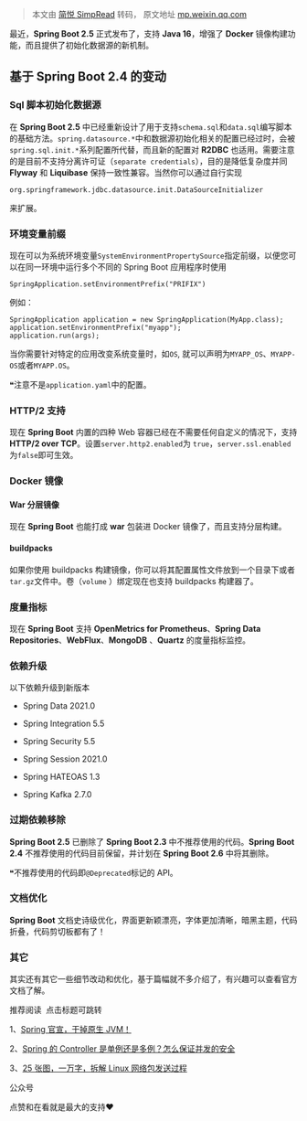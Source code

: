 > 本文由 [简悦 SimpRead](http://ksria.com/simpread/) 转码， 原文地址 [mp.weixin.qq.com](https://mp.weixin.qq.com/s?__biz=MjM5OTA1MDUyMA==&mid=2655463072&idx=2&sn=5cd23d946868b91362c378fa24401ceb&chksm=bd72ead78a0563c1a8fcfb8228f5d2a1b7fe47beea36a70bbdce5285d3b409efecdbeceabb3a&mpshare=1&scene=1&srcid=0605vacggqjYZjkJSLXjqpa0&sharer_sharetime=1622826664861&sharer_shareid=7fece245937ac96f04f0fb8e1311fff1#rd)

最近，**Spring Boot 2.5** 正式发布了，支持 **Java 16**，增强了 **Docker** 镜像构建功能，而且提供了初始化数据源的新机制。

**基于 Spring Boot 2.4 的变动**
--------------------------

### Sql 脚本初始化数据源

在 **Spring Boot 2.5** 中已经重新设计了用于支持`schema.sql`和`data.sql`编写脚本的基础方法。`spring.datasource.*`中和数据源初始化相关的配置已经过时，会被`spring.sql.init.*`系列配置所代替，而且新的配置对 **R2DBC** 也适用。需要注意的是目前不支持分离许可证（`separate credentials`），目的是降低复杂度并同 **Flyway** 和 **Liquibase** 保持一致性兼容。当然你可以通过自行实现

```
org.springframework.jdbc.datasource.init.DataSourceInitializer
```

来扩展。

### 环境变量前缀

现在可以为系统环境变量`SystemEnvironmentPropertySource`指定前缀，以便您可以在同一环境中运行多个不同的 Spring Boot 应用程序时使用

```
SpringApplication.setEnvironmentPrefix("PRIFIX")
```

例如：

```
SpringApplication application = new SpringApplication(MyApp.class);
application.setEnvironmentPrefix("myapp");
application.run(args);
```

当你需要针对特定的应用改变系统变量时，如`OS`, 就可以声明为`MYAPP_OS`、`MYAPP-OS`或者`MYAPP.OS`。

❝注意不是`application.yaml`中的配置。

### HTTP/2 支持

现在 **Spring Boot** 内置的四种 Web 容器已经在不需要任何自定义的情况下，支持 **HTTP/2 over TCP**。设置`server.http2.enabled`为 `true`，`server.ssl.enabled`为`false`即可生效。

### Docker 镜像

#### War 分层镜像

现在 **Spring Boot** 也能打成 **war** 包装进 Docker 镜像了，而且支持分层构建。

#### buildpacks

如果你使用 buildpacks 构建镜像，你可以将其配置属性文件放到一个目录下或者`tar.gz`文件中。卷（`volume` ）绑定现在也支持 buildpacks 构建器了。

### 度量指标

现在 **Spring Boot** 支持 **OpenMetrics for Prometheus**、**Spring Data Repositories**、**WebFlux**、**MongoDB** 、**Quartz** 的度量指标监控。

### 依赖升级

以下依赖升级到新版本

*   Spring Data 2021.0
    
*   Spring Integration 5.5
    
*   Spring Security 5.5
    
*   Spring Session 2021.0
    
*   Spring HATEOAS 1.3
    
*   Spring Kafka 2.7.0
    

### 过期依赖移除

**Spring Boot 2.5** 已删除了 **Spring Boot 2.3** 中不推荐使用的代码。**Spring Boot 2.4** 不推荐使用的代码目前保留，并计划在 **Spring Boot 2.6** 中将其删除。

❝不推荐使用的代码即`@Deprecated`标记的 API。

### 文档优化

**Spring Boot** 文档史诗级优化，界面更新颖漂亮，字体更加清晰，暗黑主题，代码折叠，代码剪切板都有了！

### 其它

其实还有其它一些细节改动和优化，基于篇幅就不多介绍了，有兴趣可以查看官方文档了解。

推荐阅读  点击标题可跳转

1、[Spring 官宣，干掉原生 JVM！](http://mp.weixin.qq.com/s?__biz=MjM5OTA1MDUyMA==&mid=2655462637&idx=2&sn=a4af77fc20b471763c8a89334b3a4ab6&chksm=bd72e89a8a05618c60560d0f12ef60dd24c17a5aa66b5b8775d700981a2a09d8316592c0ad57&scene=21#wechat_redirect)

2、[Spring 的 Controller 是单例还是多例？怎么保证并发的安全](http://mp.weixin.qq.com/s?__biz=MjM5OTA1MDUyMA==&mid=2655457631&idx=4&sn=3670052bca1132b1dc41f8157ce506b3&chksm=bd72dd288a05543e549968175bcbd992ce707450966139da21e489d38c497e3b1050943c6414&scene=21#wechat_redirect)

3、[25 张图，一万字，拆解 Linux 网络包发送过程](http://mp.weixin.qq.com/s?__biz=MjM5OTA1MDUyMA==&mid=2655463003&idx=2&sn=400efe1717a9d1585a6e09a8f62130c1&chksm=bd72ea2c8a05633a1ca2000c0cd85a3f660447c5cf43a49c4f9347e9f36905045a96890fa8b6&scene=21#wechat_redirect)

  

公众号

点赞和在看就是最大的支持❤️